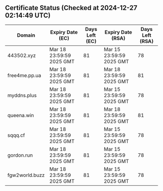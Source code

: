 ## Certificate Status (Checked at 2024-12-27 02:14:49 UTC)
| Domain | Expiry Date (EC) | Days Left (EC) | Expiry Date (RSA) | Days Left (RSA) |
|--------|-------------------|----------------|--------------------|--------------------|
| 443502.xyz | Mar 18 23:59:59 2025 GMT | 81 | Mar 15 23:59:59 2025 GMT | 78 |
| free4me.pp.ua | Mar 18 23:59:59 2025 GMT | 81 | Mar 18 23:59:59 2025 GMT | 81 |
| myddns.plus | Mar 18 23:59:59 2025 GMT | 81 | Mar 15 23:59:59 2025 GMT | 78 |
| queena.win | Mar 18 23:59:59 2025 GMT | 81 | Mar 18 23:59:59 2025 GMT | 81 |
| sqqq.cf | Mar 18 23:59:59 2025 GMT | 81 | Mar 15 23:59:59 2025 GMT | 78 |
| gordon.run | Mar 18 23:59:59 2025 GMT | 81 | Mar 15 23:59:59 2025 GMT | 78 |
| fgw2world.buzz | Mar 18 23:59:59 2025 GMT | 81 | Mar 15 23:59:59 2025 GMT | 78 |
